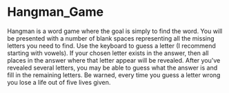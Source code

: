# Hangman_Game
Hangman is a word game where the goal is simply to find the word.
You will be presented with a number of blank spaces representing all the missing letters you need to
find.
Use the keyboard to guess a letter (I recommend starting with vowels).
If your chosen letter exists in the answer, then all places in the answer where that letter appear will be
revealed.
After you've revealed several letters, you may be able to guess what the answer is and fill in the
remaining letters.
Be warned, every time you guess a letter wrong you lose a life out of five lives given.
